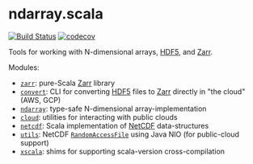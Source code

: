 # ndarray.scala
[![Build Status](https://travis-ci.org/lasersonlab/ndarray.scala.svg?branch=master)](https://travis-ci.org/lasersonlab/ndarray.scala)
[![codecov](https://codecov.io/gh/lasersonlab/ndarray.scala/branch/master/graph/badge.svg)](https://codecov.io/gh/lasersonlab/ndarray.scala)

Tools for working with N-dimensional arrays, [HDF5], and [Zarr].

Modules:

- [`zarr`](zarr): pure-Scala [Zarr] library
- [`convert`](convert): CLI for converting [HDF5] files to [Zarr] directly in "the cloud" (AWS, GCP)
- [`ndarray`](ndarray): type-safe N-dimensional array-implementation
- [`cloud`](cloud): utilities for interacting with public clouds
- [`netcdf`](netcdf): Scala implementation of [NetCDF] data-structures
- [`utils`](utils): NetCDF [`RandomAccessFile`] using Java NIO (for public-cloud support) 
- [`xscala`](xscala): shims for supporting scala-version cross-compilation 

[HDF5]: https://portal.hdfgroup.org/display/HDF5/HDF5
[Zarr]: https://zarr.readthedocs.io/en/stable/
[NetCDF]: https://www.unidata.ucar.edu/software/netcdf/

[`RandomAccessFile`]: https://github.com/Unidata/thredds/blob/v5.0.0-beta5/cdm/src/main/java/ucar/unidata/io/RandomAccessFile.java
